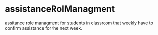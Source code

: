 # assistanceRolManagment
assitance role managment for students in classroom that weekly have to confirm assistance for the next week.
